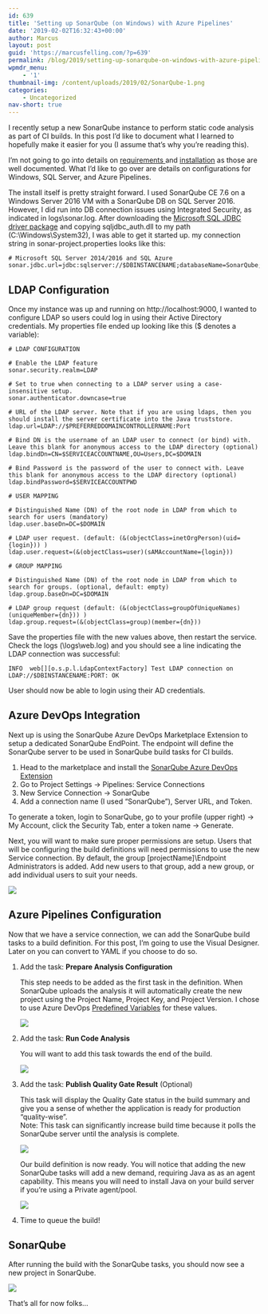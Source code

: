 ```yaml
---
id: 639
title: 'Setting up SonarQube (on Windows) with Azure Pipelines'
date: '2019-02-02T16:32:43+00:00'
author: Marcus
layout: post
guid: 'https://marcusfelling.com/?p=639'
permalink: /blog/2019/setting-up-sonarqube-on-windows-with-azure-pipelines/
wpmdr_menu:
    - '1'
thumbnail-img: /content/uploads/2019/02/SonarQube-1.png
categories:
    - Uncategorized
nav-short: true
---
```


I recently setup a new SonarQube instance to perform static code analysis as part of CI builds. In this post I’d like to document what I learned to hopefully make it easier for you (I assume that’s why you’re reading this).

I’m not going to go into details on [requirements ](https://docs.sonarqube.org/latest/requirements/requirements/)and [installation](https://docs.sonarqube.org/latest/setup/install-server/) as those are well documented. What I’d like to go over are details on configurations for Windows, SQL Server, and Azure Pipelines.

The install itself is pretty straight forward. I used SonarQube CE 7.6 on a Windows Server 2016 VM with a SonarQube DB on SQL Server 2016. However, I did run into DB connection issues using Integrated Security, as indicated in logs\\sonar.log. After downloading the [Microsoft SQL JDBC driver package](http://www.microsoft.com/en-us/download/details.aspx?displaylang=en&id=11774) and copying sqljdbc\_auth.dll to my path (C:\\Windows\\System32), I was able to get it started up. my connection string in sonar-project.properties looks like this:

```
# Microsoft SQL Server 2014/2016 and SQL Azure
sonar.jdbc.url=jdbc:sqlserver://$DBINSTANCENAME;databaseName=SonarQube;integratedSecurity=true
```

## LDAP Configuration

Once my instance was up and running on http://localhost:9000, I wanted to configure LDAP so users could log in using their Active Directory credentials. My properties file ended up looking like this ($ denotes a variable):

```
# LDAP CONFIGURATION

# Enable the LDAP feature
sonar.security.realm=LDAP

# Set to true when connecting to a LDAP server using a case-insensitive setup.
sonar.authenticator.downcase=true

# URL of the LDAP server. Note that if you are using ldaps, then you should install the server certificate into the Java truststore.
ldap.url=LDAP://$PREFERREDDOMAINCONTROLLERNAME:Port

# Bind DN is the username of an LDAP user to connect (or bind) with. Leave this blank for anonymous access to the LDAP directory (optional)
ldap.bindDn=CN=$SERVICEACCOUNTNAME,OU=Users,DC=$DOMAIN

# Bind Password is the password of the user to connect with. Leave this blank for anonymous access to the LDAP directory (optional)
ldap.bindPassword=$SERVICEACCOUNTPWD

# USER MAPPING

# Distinguished Name (DN) of the root node in LDAP from which to search for users (mandatory)
ldap.user.baseDn=DC=$DOMAIN

# LDAP user request. (default: (&(objectClass=inetOrgPerson)(uid={login})) )
ldap.user.request=(&(objectClass=user)(sAMAccountName={login}))

# GROUP MAPPING

# Distinguished Name (DN) of the root node in LDAP from which to search for groups. (optional, default: empty)
ldap.group.baseDn=DC=$DOMAIN

# LDAP group request (default: (&(objectClass=groupOfUniqueNames)(uniqueMember={dn})) )
ldap.group.request=(&(objectClass=group)(member={dn}))
```

Save the properties file with the new values above, then restart the service. Check the logs (\\logs\\web.log) and you should see a line indicating the LDAP connection was successful:

```
INFO  web[][o.s.p.l.LdapContextFactory] Test LDAP connection on LDAP://$DBINSTANCENAME:PORT: OK
```

User should now be able to login using their AD credentials.

## Azure DevOps Integration

Next up is using the SonarQube Azure DevOps Marketplace Extension to setup a dedicated SonarQube EndPoint. The endpoint will define the SonarQube server to be used in SonarQube build tasks for CI builds.

1. Head to the marketplace and install the [SonarQube Azure DevOps Extension](https://marketplace.visualstudio.com/items?itemName=SonarSource.sonarqube)
2. Go to Project Settings -> Pipelines: Service Connections
3. New Service Connection -> SonarQube
4. Add a connection name (I used “SonarQube”), Server URL, and Token.

To generate a token, login to SonarQube, go to your profile (upper right) -> My Account, click the Security Tab, enter a token name -> Generate.

Next, you will want to make sure proper permissions are setup. Users that will be configuring the build definitions will need permissions to use the new Service connection. By default, the group \[projectName\]\\Endpoint Administrators is added. Add new users to that group, add a new group, or add individual users to suit your needs.

![](/content/uploads/2019/02/SonarQubeServiceConnection.png)

## Azure Pipelines Configuration

Now that we have a service connection, we can add the SonarQube build tasks to a build definition. For this post, I’m going to use the Visual Designer. Later on you can convert to YAML if you choose to do so.

1. Add the task: **Prepare Analysis Configuration**

    This step needs to be added as the first task in the definition. When SonarQube uploads the analysis it will automatically create the new project using the Project Name, Project Key, and Project Version. I chose to use Azure DevOps [Predefined Variables](https://docs.microsoft.com/en-us/azure/devops/pipelines/build/variables?view=azure-devops) for these values.
    
    ![](/content/uploads/2019/02/PrepareAnalysisSonarQubeBuild-1024x577.png)

2. Add the task: **Run Code Analysis**

    You will want to add this task towards the end of the build.
    
    ![](/content/uploads/2019/02/RunCodeAnalysisSonarQube.png)

3. Add the task: **Publish Quality Gate Result** (Optional)

    This task will display the Quality Gate status in the build summary and give you a sense of whether the application is ready for production “quality-wise”.   
    Note: This task can significantly increase build time because it polls the SonarQube server until the analysis is complete.
    
    ![](/content/uploads/2019/02/PublishQualityGateResultSonarQubeBuild.png)
    
    Our build definition is now ready. You will notice that adding the new SonarQube tasks will add a new demand, requiring Java as as an agent capability. This means you will need to install Java on your build server if you’re using a Private agent/pool.
    
    ![](/content/uploads/2019/02/JavaDemandSonarQube-1024x562.png)

4. Time to queue the build!

## SonarQube

After running the build with the SonarQube tasks, you should now see a new project in SonarQube.

![](/content/uploads/2019/02/BlogSonarQubeExample-1024x141.png)

That’s all for now folks…